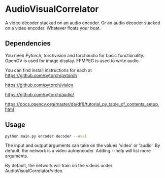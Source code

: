 # AudioVisualCorrelator

A video decoder stacked on an audio encoder. Or an audio decoder stacked on a video encoder. Whatever floats your boat.

## Dependencies

You need Pytorch, torchvision and torchaudio for basic functionality. OpenCV is used for image display. 
FFMPEG is used to write audio.

You can find install instructions for each at
https://github.com/pytorch/pytorch

https://github.com/pytorch/vision

https://github.com/pytorch/audio/

https://docs.opencv.org/master/da/df6/tutorial_py_table_of_contents_setup.html

## Usage

```bash
python main.py encoder decoder --eval
```

The input and output arguments can take on the values 'video' or 'audio'. By default, the network is a video autoencoder.
Adding --help will list more arguments.

By default, the network will train on the videos under AudioVisualCorrelator/video.